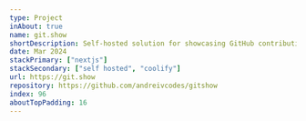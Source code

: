 ```yaml
---
type: Project
inAbout: true
name: git.show
shortDescription: Self-hosted solution for showcasing GitHub contributions on X.
date: Mar 2024
stackPrimary: ["nextjs"]
stackSecondary: ["self hosted", "coolify"]
url: https://git.show
repository: https://github.com/andreivcodes/gitshow
index: 96
aboutTopPadding: 16
---
```

